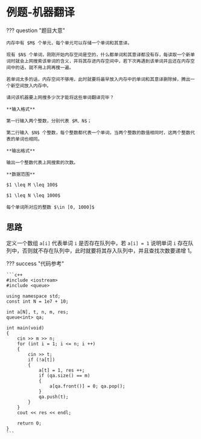 # 例题-机器翻译

??? question "题目大意"

    内存中有 $M$ 个单元，每个单元可以存储一个单词和其意译。

    现有 $N$ 个单词，刚刚开始内存空间是空的，什么都单词和其意译都没有存，每读取一个新单词时就会上网搜索该单词的含义，并将其存进内存空间中，若下次再遇到该单词并且还在内存空间中的话，就不用上网再搜一遍。

    若单词太多的话，内存空间不够用，此时就要将最早放入内存中的单词和其意译删除掉，腾出一个新空间放入内存中。

    请问该机器要上网搜多少次才能将这些单词翻译完毕？

    **输入格式**

    第一行输入两个整数，分别代表 $M、N$；

    第二行输入 $N$ 个整数，每个整数都代表一个单词，当两个整数的数值相同时，这两个整数代表的单词也相同。

    **输出格式**

    输出一个整数代表上网搜索的次数。

    **数据范围**

    $1 \leq M \leq 100$
    
    $1 \leq N \leq 1000$

    每个单词所对应的整数 $\in [0, 1000]$

## 思路

定义一个数组 `a[i]` 代表单词 `i` 是否存在队列中，若 `a[i] = 1` 说明单词 `i` 存在队列中，否则就不存在队列中，此时就要将其存入队列中，并且查找次数要递增 $1$。

??? success "代码参考"

    ```c++
    #include <iostream>
    #include <queue>

    using namespace std;
    const int N = 1e7 + 10;

    int a[N], t, n, m, res;
    queue<int> qa;

    int main(void)
    {
        cin >> m >> n;
        for (int i = 1; i <= n; i ++) 
        {
            cin >> t;
            if (!a[t]) 
            {
                a[t] = 1, res ++;
                if (qa.size() == m) 
                {
                    a[qa.front()] = 0; qa.pop();
                }
                qa.push(t);
            }
        }
        cout << res << endl;
        
        return 0;
    }
    ```